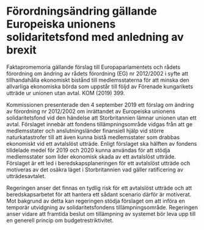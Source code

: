 # Förordningsändring gällande Europeiska unionens solidaritetsfond med anledning av brexit

Faktapromemoria gällande förslag till Europaparlamentets och rådets förordning om ändring av rådets förordning (EG) nr 2012/2002 i syfte att tillhandahålla ekonomiskt bistånd till
medlemsstaterna för att minska den allvarliga ekonomiska börda som uppstår
till följd av Förenade kungarikets utträde ur unionen utan avtal. KOM (2019\) 399\.

Kommissionen presenterade den 4 september 2019 ett förslag om ändring av förordning nr 2012/2002 om inrättandet av Europeiska unionens solidaritetsfond vid den händelse att Storbritannien lämnar unionen utan ett avtal. Förslaget innebär att fondens tillämpningsområde vidgas från att ge medlemsstater och anslutningsländer finansiell hjälp vid större naturkatastrofer till att även kunna bistå medlemsstater som drabbas ekonomiskt vid ett avtalslöst utträde. Enligt förslaget ska hälften av fondens tilldelade medel för 2019 och 2020 kunna användas för att stödja medlemsstater som lider ekonomisk skada av ett avtalslöst utträde. Förslaget är ett led i beredskapsplaneringen för ett avtalslöst utträde och motiveras av det osäkra läget i Storbritannien vad gäller ratificering av utträdesavtalet.

Regeringen anser det finnas en tydlig risk för ett avtalslöst utträde och att beredskapsarbetet för att hantera ett sådant scenario därför är motiverat. Mot bakgrund av detta kan regeringen stödja förslaget om att införa en temporär utvidgning av solidaritetsfondens tillämpningsområde. Regeringen anser vidare att framtida beslut om tillämpning av systemet bör leva upp till en generell princip om budgetrestriktivitet.
